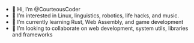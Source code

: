 - 👋 Hi, I’m @CourteousCoder
- 👀 I’m interested in Linux, linguistics, robotics, life hacks, and music.
- 🌱 I’m currently learning Rust, Web Assembly, and game development
- 💞️ I’m looking to collaborate on web development, system utils, libraries and frameworks


<!---
CourteousCoder/CourteousCoder is a ✨ special ✨ repository because its `README.md` (this file) appears on your GitHub profile.
You can click the Preview link to take a look at your changes.
--->
